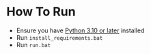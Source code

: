 # How To Run
- Ensure you have [Python 3.10 or later](https://www.python.org/downloads/) installed
- Run `install_requirements.bat`
- Run `run.bat`

